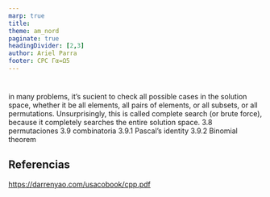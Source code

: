 ```yaml
---
marp: true
title: 
theme: am_nord
paginate: true
headingDivider: [2,3]
author: Ariel Parra
footer: CPC Γα=Ω5
---
```


<!-- _class: cover_e -->
<!-- _paginate: "" -->
<!-- _footer: ![](./img/GALLOS_black_rectangle_transparent.png) -->
<!-- _header: ![](./img/GALLO.png) -->

# <!-- fit -->
in many problems, it’s sucient to check all possible cases in
the solution space, whether it be all elements, all pairs of elements, or all subsets, or all
permutations. Unsurprisingly, this is called complete search (or brute force), because it
completely searches the entire solution space.
   3.8 permutaciones
    3.9 combinatoria
        3.9.1 Pascal’s identity
        3.9.2 Binomial theorem



## Referencias 
https://darrenyao.com/usacobook/cpp.pdf